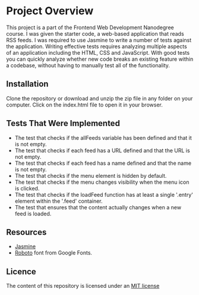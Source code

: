 # Project Overview

This project is a part of the Frontend Web Development Nanodegree course. I was given the starter code, 
a web-based application that reads RSS feeds. I was required to use Jasmine to write a number of tests 
against the application. Writing effective tests requires analyzing multiple aspects of an application 
including the HTML, CSS and JavaScript. With good tests you can quickly analyze whether new code breaks
an existing feature within a codebase, without having to manually test all of the functionality.

## Installation

Clone the repository or download and unzip the zip file in any folder on your computer.
Click on the index.html file to open it in your browser.

##  Tests That Were Implemented

* The test that checks if the allFeeds variable has been defined and that it is not empty. 
* The test that checks if each feed has a URL defined and that the URL is not empty.
* The test that checks if each feed has a name defined and that the name is not empty. 
* The test that checks if the menu element is hidden by default.
* The test that checks if the menu changes visibility when the menu icon is clicked.
* The test that checks if the loadFeed function has at least a single '.entry' element within the '.feed' container.
* The test that ensures that the content actually changes when a new feed is loaded.


## Resources

* [Jasmine](http://jasmine.github.io/)
* [Roboto](https://fonts.google.com/specimen/Roboto) font from Google Fonts.

## Licence

The content of this repository is licensed under an [MIT license](https://choosealicense.com/licenses/mit/)

